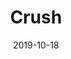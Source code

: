 ---
discogs_id: 14288191
discogs_master_id: 1621345
title: Crush
artists: ['Floating Points']
date: 2019-10-18
genre: ['Electronic']
image: Crush-14288191.jpg
label: Ninja Tune
country: UK
styles: ['Bass Music', 'House']
video: https://www.youtube.com/watch?v=uI3-IOdufOM
category: Electronic
---